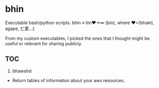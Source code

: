 # bhin
Executable bash/python scripts.
bhin ≡ lim❤→∞ (bin), where ❤={bhakti, agape, 仁愛…}

From my custom executables, I picked the ones that I thought might be useful or relevant for sharing publicly.

## TOC
1. bhawslist
  - Return tables of information about your aws resources.
